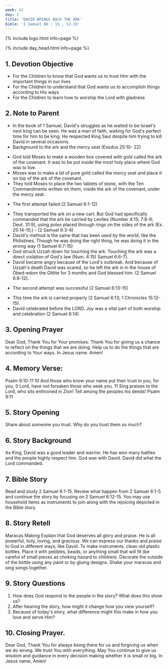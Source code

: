 ```yaml
---
week: 42
day: 2
title: 'DAVID BRINGS BACK THE ARK'
bible: '2 Samuel 06 : 15 , 12-15'
---
```



{% include logo.html info=page %}

{% include day_head.html info=page %}

## 1. Devotion Objective
- For the Children to know that God wants us to trust Him with the important things in our lives
- For the Children to understand that God wants us to accomplish things according to His ways
- For the Children to learn how to worship the Lord with gladness

## 2. Note to Parent
* In the book of 1 Samuel, David's struggles as he waited to be Israel's next king can be seen. He was a man of faith, waiting for God's perfect time for him to be king. He respected King Saul despite him trying to kill David in several occasions.
* Background to the ark and the mercy seat (Exodus 25:10- 22)
- God told Moses to make a wooden box covered with gold called the ark of the covenant. It was to be put inside the most holy place where God was to live.
- Moses was to make a lid of pure gold called the mercy seat and place it on top of the ark of the covenant.
- They told Moses to place the two tablets of stone, with the Ten Commandments written on them, inside the ark of the covenant, under the mercy seat.
* The first attempt failed (2 Samuel 6:1-12)
- They transported the ark on a new cart. But God had specifically commanded that the ark be carried by Levites (Number 4:15; 7:8-9; Deut. 31:9), using poles placed through rings on the sides of the ark (Ex. 25:14-15;) - (2 Samuel 6:3-4)
- David's method is the same that has been used by the world, like the Philistines. Though he was doing the right thing, he was doing it in the wrong way (1 Samuel 6:7-15)
- God struck Uzzah down for touching the ark. Touching the ark was a direct violation of God's law (Num. 4:15) Samuel 6:6-7).
- David became angry because of the Lord's outbreak. And because of Uzzah's death David was scared, so he left the ark in in the house of Obed-edom the Gittite for 3 months and God blessed him. (2 Samuel 6:8-12).
* The second attempt was successful (2 Samuel 6:13-15)
- This time the ark is carried properly (2 Samuel 6:13; 1 Chronicles 15:12-15).
- David celebrated before the LORD. Joy was a vital part of both worship and celebration (2 Samuel 6:14)

## 3. Opening Prayer
Dear God, Thank You for Your promises. Thank You for giving us a chance to reflect on the things that we are doing. Help us to do the things that are according to Your ways. In Jesus name. Amen!

## 4. Memory Verse:
Psalm 9:10-11 10 And those who know your name put their trust in you, for you, 0 Lord, have not forsaken those who seek you. 11 Sing praises to the Lord, who sits enthroned in Zion! Tell among the peoples his deeds! Psalm 9:11

## 5. Story Opening
Share about someone you trust. Why do you trust them so much?

## 6. Story Background
As King, David was a good leader and warrior. He has won many battles and the people highly respect him. God was with David. David did what the Lord commanded.

## 7. Bible Story
Read and study 2 Samuel 6:1-15. Review what happen from 2 Samuel 6:1-5 and continue the story by focusing on 2 Samuel 6:12-15. You may use household items as instruments to join along with the rejoicing depicted in the Bible story.

## 8. Story Retell
Maracas Making Explain that God deserves all glory and praise. He is all powerful, holy, loving, and gracious. We can express our thanks and praise to God in different ways, like David. To make instruments, clean old plastic bottles. Place it with pebbles, beads, or anything small that will fit (be careful of small pieces as choking hazard to children). Decorate the outside of the bottle using any paint or by gluing designs. Shake your maracas and sing songs together.


## 9. Story Questions
1. How does God respond to the people in the story? What does this show us?
2. After hearing the story, how might it change how you view yourself?
3. Because of today's story, what difference might this make in how you love and serve Him?

## 10. Closing Prayer.
Dear God, Thank You for always being there for us and forgiving us when we do wrong. We trust You with everything. May You continue to give us wisdom and guidance in every decision making whether it is small or big. In Jesus name, Amen!



